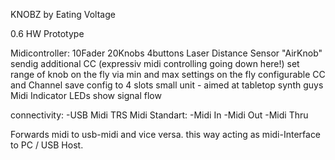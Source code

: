 KNOBZ by Eating Voltage

0.6 HW Prototype

Midicontroller: 10Fader 20Knobs 4buttons
Laser Distance Sensor "AirKnob" sendig additional CC (expressiv midi controlling going down here!)
set range of knob on the fly via min and max settings
on the fly configurable CC and Channel
save config to 4 slots
small unit - aimed at tabletop synth guys
Midi Indicator LEDs show signal flow

connectivity: 
-USB Midi
TRS Midi Standart:
-Midi In
-Midi Out
-Midi Thru

Forwards midi to usb-midi and vice versa. 
this way acting as midi-Interface to PC / USB Host.
